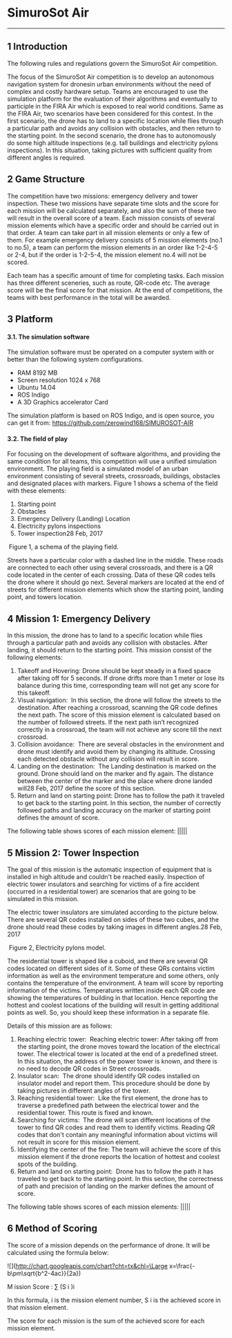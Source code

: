 # SimuroSot Air
----------
## 1 Introduction
The following rules and regulations govern the SimuroSot Air competition.

The focus of the SimuroSot Air competition is to develop an autonomous navigation system for dronesin urban environments without the need of complex and costly hardware setup. Teams are encouraged to use the simulation platform for the evaluation of their algorithms and eventually to participle in the FIRA Air which is exposed to real world conditions. Same as the FIRA Air, two scenarios have been considered for this contest. In the first scenario, the drone has to land to a specific location while flies through a particular path and avoids any collision with obstacles, and then return to the starting point. In the second scenario, the drone has to autonomously do some high altitude inspections (e.g. tall buildings and electricity pylons inspections). In this situation, taking pictures with sufficient quality from different angles is required.

## 2 Game Structure
The competition have two missions: emergency delivery and tower inspection. These two missions have separate time slots and the score for each mission will be calculated separately, and also the sum of these two will result in the overall score of a team. Each mission consists of several mission elements which have a specific order and should be carried out in that order. A team can take part in all mission elements or only a few of them. For example emergency delivery consists of 5 mission elements (no.1 to no.5), a team can perform the mission elements in an order like 1-2-4-5 or 2-4, but if the order is 1-2-5-4, the mission element no.4 will not be scored.

Each team has a specific amount of time for completing tasks. Each mission has three different sceneries, such as route, QR-code etc. The average score will be the final score for that mission. At the end of competitions, the teams with best performance in the total will be awarded.

## 3 Platform
#### 3.1. The simulation software
The simulation software must be operated on a computer system with or better than the following system configurations.

- RAM 8192 MB
- Screen resolution 1024 x 768
- Ubuntu 14.04
- ROS Indigo
- A 3D Graphics accelerator Card

The simulation platform is based on ROS Indigo, and is open source, you can get it from:
https://github.com/zerowind168/SIMUROSOT-AIR

#### 3.2. The field of play
For focusing on the development of software algorithms, and providing the same condition for all teams, this competition will use a unified simulation environment. The playing field is a simulated model of an urban environment consisting of several streets, crossroads, buildings, obstacles and designated places with markers. Figure 1 shows a schema of the field with these elements:

1. Starting point
2. Obstacles
3. Emergency Delivery (Landing) Location
4. Electricity pylons inspections
5. Tower inspection28 Feb, 2017

<image>
Figure 1, a schema of the playing field.


Streets have a particular color with a dashed line in the middle. These roads are connected to each
other using several crossroads, and there is a QR code located in the center of each crossing. Data of these QR
codes tells the drone where it should go next. Several markers are located at the end of streets for different
mission elements which show the starting point, landing point, and towers location.

## 4 Mission 1: Emergency Delivery
In this mission, the drone has to land to a specific location while flies through a particular path and avoids any collision with obstacles. After landing, it should return to the starting point. This mission consist of the following elements:

1. Takeoff and Hovering: Drone should be kept steady in a fixed space after taking off for 5 seconds. If drone drifts more than 1 meter or lose its balance during this time, corresponding team will not get any score for this takeoff.
2. Visual navigation: ​ In this section, the drone will follow the streets to the destination. After reaching a crossroad, scanning the QR code defines the next path. The score of this mission element is calculated based on the number of followed streets. If the next path isn’t recognized correctly in a crossroad, the team will not achieve any score till the next crossroad.
3. Collision avoidance: ​ There are several obstacles in the environment and drone must identify and avoid them by changing its altitude. Crossing each detected obstacle without any collision will result in score.
4. Landing on the destination: ​ The Landing destination is marked on the ground. Drone should land on the marker and fly again. The distance between the center of the marker and the place where drone landed will28 Feb, 2017 define the score of this section.
5. Return and land on starting point: Drone has to follow the path it traveled to get back to the starting point. In this section, the number of correctly followed paths and landing accuracy on the marker of starting point defines the amount of score.

The following table shows scores of each mission element:
|||||

## 5 Mission 2: Tower Inspection
The goal of this mission is the automatic inspection of equipment that is installed in high altitude and couldn't be reached easily. Inspection of electric tower insulators and searching for victims of a fire accident (occurred in a residential tower) are scenarios that are going to be simulated in this mission.

The electric tower insulators are simulated according to the picture below. There are several QR codes installed on sides of these two cubes, and the drone should read these codes by taking images in different angles.28 Feb, 2017

<image>
Figure 2, Electricity pylons model.

The residential tower is shaped like a cuboid, and there are several QR codes located on different sides of it. Some of these QRs contains victim information as well as the environment temperature and some others, only contains the temperature of the environment. A team will score by reporting information of the victims. Temperatures written inside each QR code are showing the temperatures of building in that location. Hence reporting the hottest and coolest locations of the building will result in getting additional points as well. So, you should keep these information in a separate file.

Details of this mission are as follows:

1. Reaching electric tower: ​ Reaching electric tower: After taking off from the starting point, the drone moves toward the location of the electrical tower. The electrical tower is located at the end of a predefined street. In this situation, the address of the power tower is known, and there is no need to decode QR codes in Street crossroads.
2. Insulator scan: ​ The drone should identify QR codes installed on insulator model and report them. This procedure should be done by taking pictures in different angles of the tower.
3. Reaching residential tower: ​ Like the first element, the drone has to traverse a predefined path between the electrical tower and the residential tower. This route is fixed and known.
4. Searching for victims: ​ The drone will scan different locations of the tower to find QR codes and read them to identify victims. Reading QR codes that don't contain any meaningful information about victims will not result in score for this mission element.
5. Identifying the center of the fire: The team will achieve the score of this mission element if the drone reports the location of hottest and coolest spots of the building.
6. Return and land on starting point: ​ Drone has to follow the path it has traveled to get back to the starting point. In this section, the correctness of path and precision of landing on the marker defines the amount of score.

The following table shows scores of each mission elements:
|||||


## 6 Method of Scoring
The score of a mission depends on the performance of drone. It will be calculated using the formula below:

![](http://chart.googleapis.com/chart?cht=tx&chl=\Large x=\frac{-b\pm\sqrt{b^2-4ac}}{2a})

M ission Score : ∑ (S i )i

In this formula, i is the mission element number, S i is the achieved score in that mission element.

The score for each mission is the sum of the achieved score for each mission element.
